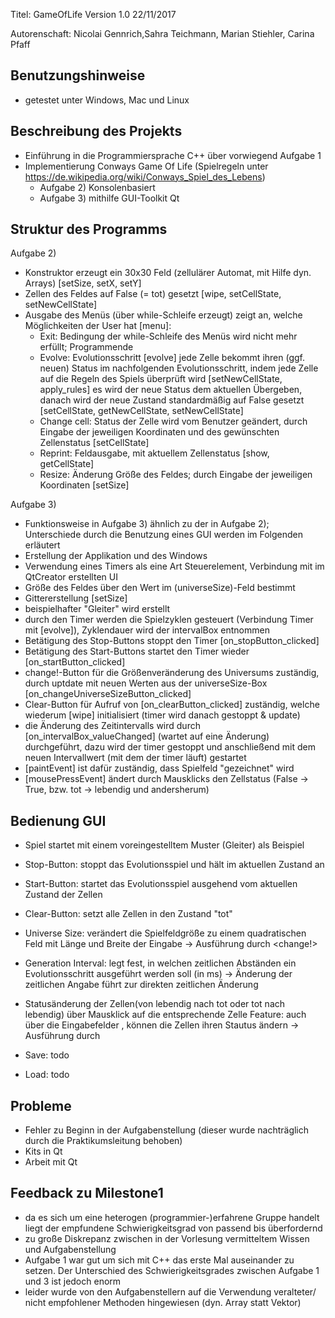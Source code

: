 Titel: GameOfLife Version 1.0 22/11/2017

Autorenschaft: 	Nicolai Gennrich,Sahra Teichmann, 
				Marian Stiehler, Carina Pfaff

			
Benutzungshinweise
-----------------------------------
- getestet unter Windows, Mac und Linux


Beschreibung des Projekts
-----------------------------------
- Einführung in die Programmiersprache C++ über vorwiegend Aufgabe 1
- Implementierung Conways Game Of Life (Spielregeln unter https://de.wikipedia.org/wiki/Conways_Spiel_des_Lebens)
	- Aufgabe 2) Konsolenbasiert
	- Aufgabe 3) mithilfe GUI-Toolkit Qt
	
	
Struktur des Programms
-----------------------------------
Aufgabe 2)
- Konstruktor erzeugt ein 30x30 Feld (zellulärer Automat, mit Hilfe dyn. Arrays) [setSize, setX, setY]
- Zellen des Feldes auf False (= tot) gesetzt [wipe, setCellState, setNewCellState]
- Ausgabe des Menüs (über while-Schleife erzeugt) zeigt an, welche Möglichkeiten der User hat [menu]:
	- Exit: Bedingung der while-Schleife des Menüs wird nicht mehr erfüllt; Programmende
	- Evolve: Evolutionsschritt [evolve]
				jede Zelle bekommt ihren (ggf. neuen) Status im nachfolgenden Evolutionsschritt, indem jede Zelle auf die Regeln des Spiels überprüft wird [setNewCellState, apply_rules]
				es wird der neue Status dem aktuellen Übergeben, danach wird der neue Zustand standardmäßig auf False gesetzt [setCellState, getNewCellState, setNewCellState]
	- Change cell: Status der Zelle wird vom Benutzer geändert, durch Eingabe der jeweiligen Koordinaten und des gewünschten Zellenstatus [setCellState]
	- Reprint: Feldausgabe, mit aktuellem Zellenstatus [show, getCellState]
	- Resize: Änderung Größe des Feldes; durch Eingabe der jeweiligen Koordinaten [setSize]
	
Aufgabe 3)
- Funktionsweise in Aufgabe 3) ähnlich zu der in Aufgabe 2); Unterschiede durch die Benutzung eines GUI werden im Folgenden erläutert
- Erstellung der Applikation und des Windows
- Verwendung eines Timers als eine Art Steuerelement, Verbindung mit im QtCreator erstellten UI
- Größe des Feldes über den Wert im (universeSize)-Feld bestimmt
- Gittererstellung [setSize]
- beispielhafter "Gleiter" wird erstellt
- durch den Timer werden die Spielzyklen gesteuert (Verbindung Timer mit [evolve]), Zyklendauer wird der intervalBox entnommen
- Betätigung des Stop-Buttons stoppt den Timer [on_stopButton_clicked]
- Betätigung des Start-Buttons startet den Timer wieder [on_startButton_clicked]
- change!-Button für die Größenveränderung des Universums zuständig, durch uptdate mit neuen Werten aus der universeSize-Box [on_changeUniverseSizeButton_clicked]
- Clear-Button für Aufruf von [on_clearButton_clicked] zuständig, welche wiederum [wipe] initialisiert (timer wird danach gestoppt & update)
- die Änderung des Zeitintervalls wird durch [on_intervalBox_valueChanged] (wartet auf eine Änderung) durchgeführt, dazu wird der timer gestoppt und anschließend mit dem neuen Intervallwert (mit dem der timer läuft) gestartet
- [paintEvent] ist dafür zuständig, dass Spielfeld "gezeichnet" wird
- [mousePressEvent] ändert durch Mausklicks den Zellstatus (False -> True, bzw. tot -> lebendig und andersherum)


Bedienung GUI
-----------------------------------
- Spiel startet mit einem voreingestelltem Muster (Gleiter) als Beispiel

- Stop-Button: stoppt das Evolutionsspiel und hält im aktuellen Zustand an
- Start-Button: startet das Evolutionsspiel ausgehend vom aktuellen Zustand der Zellen
- Clear-Button: setzt alle Zellen in den Zustand "tot"

- Universe Size: verändert die Spielfeldgröße zu einem quadratischen Feld mit Länge und Breite der Eingabe
	-> Ausführung durch <change!>
- Generation Interval: legt fest, in welchen zeitlichen Abständen ein Evolutionsschritt ausgeführt werden soll (in ms)
	-> Änderung der zeitlichen Angabe führt zur direkten zeitlichen Änderung
- Statusänderung der Zellen(von lebendig nach tot oder tot nach lebendig) über Mausklick auf die entsprechende Zelle
	Feature: auch über die Eingabefelder <x>, <y> können die Zellen ihren Stautus ändern
		-> Ausführung durch <change cell>
	
- Save: todo
- Load: todo

	
Probleme
------------------------------------
- Fehler zu Beginn in der Aufgabenstellung (dieser wurde nachträglich durch die Praktikumsleitung behoben)
- Kits in Qt
- Arbeit mit Qt


Feedback zu Milestone1
-----------------------------------

- da es sich um eine heterogen (programmier-)erfahrene Gruppe handelt liegt der empfundene Schwierigkeitsgrad von passend bis überfordernd
- zu große Diskrepanz zwischen in der Vorlesung vermitteltem Wissen und Aufgabenstellung
- Aufgabe 1 war gut um sich mit C++ das erste Mal auseinander zu setzen. Der Unterschied des Schwierigkeitsgrades zwischen Aufgabe 1 und 3 ist jedoch enorm
- leider wurde von den Aufgabenstellern auf die Verwendung veralteter/ nicht empfohlener Methoden hingewiesen (dyn. Array statt Vektor)


